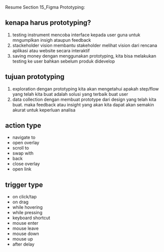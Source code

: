 Resume Section 15_Figma Prototyping:

## kenapa harus prototyping?
1. testing instrument
    mencoba interface kepada user guna untuk mngumplkan insigh ataupun feedback
2. stackeholder vision
    membantu stakeholder melihat vision dari rencana aplikasi atau website secara
    interaktif
3. saving money
    dengan menggunakan prototyping, kita bisa melakukan testing ke user bahkan sebelum 
    produk didevelop

## tujuan prototyping
1. exploration
    dengan prototyping kita akan mengetahui apakah step/flow yang telah
    kita buat adalah solusi yang terbaik buat user
2. data collection
    dengan membuat prototype dari design yang telah kita buat. maka feedback atau
    insight yang akan kita dapat akan semakin akurat untuk keperluan analisa

## action type
- navigate to
- open overlay
- scroll to
- swap with
- back
- close overlay
- open link

## trigger type
- on click/tap
- on drag
- while hovering
- while pressing
- keyboard shortcut
- mouse enter
- mouse leave
- mouse down
- mouse up
- after delay